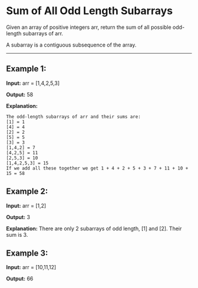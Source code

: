 # Sum of All Odd Length Subarrays

Given an array of positive integers arr, return the sum of all possible odd-length subarrays of arr.

A subarray is a contiguous subsequence of the array.

---

## Example 1:

**Input:** arr = [1,4,2,5,3]

**Output:** 58

**Explanation:**

    The odd-length subarrays of arr and their sums are:
    [1] = 1
    [4] = 4
    [2] = 2
    [5] = 5
    [3] = 3
    [1,4,2] = 7
    [4,2,5] = 11
    [2,5,3] = 10
    [1,4,2,5,3] = 15
    If we add all these together we get 1 + 4 + 2 + 5 + 3 + 7 + 11 + 10 + 15 = 58


## Example 2:

**Input:** arr = [1,2]

**Output:** 3

**Explanation:** There are only 2 subarrays of odd length, [1] and [2]. Their sum is 3.


## Example 3:

**Input:** arr = [10,11,12]

**Output:** 66